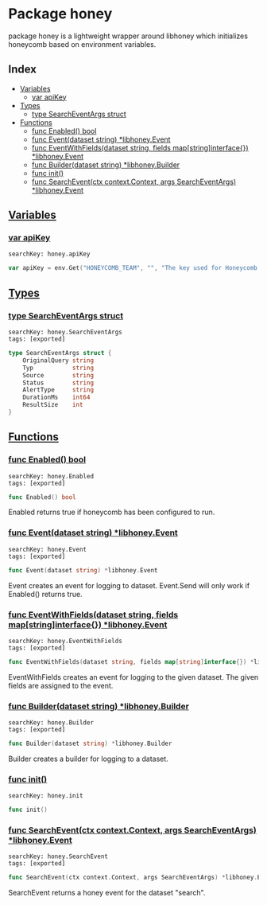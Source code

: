 # Package honey

package honey is a lightweight wrapper around libhoney which initializes honeycomb based on environment variables. 

## Index

* [Variables](#var)
    * [var apiKey](#apiKey)
* [Types](#type)
    * [type SearchEventArgs struct](#SearchEventArgs)
* [Functions](#func)
    * [func Enabled() bool](#Enabled)
    * [func Event(dataset string) *libhoney.Event](#Event)
    * [func EventWithFields(dataset string, fields map[string]interface{}) *libhoney.Event](#EventWithFields)
    * [func Builder(dataset string) *libhoney.Builder](#Builder)
    * [func init()](#init)
    * [func SearchEvent(ctx context.Context, args SearchEventArgs) *libhoney.Event](#SearchEvent)


## <a id="var" href="#var">Variables</a>

### <a id="apiKey" href="#apiKey">var apiKey</a>

```
searchKey: honey.apiKey
```

```Go
var apiKey = env.Get("HONEYCOMB_TEAM", "", "The key used for Honeycomb event tracking.")
```

## <a id="type" href="#type">Types</a>

### <a id="SearchEventArgs" href="#SearchEventArgs">type SearchEventArgs struct</a>

```
searchKey: honey.SearchEventArgs
tags: [exported]
```

```Go
type SearchEventArgs struct {
	OriginalQuery string
	Typ           string
	Source        string
	Status        string
	AlertType     string
	DurationMs    int64
	ResultSize    int
}
```

## <a id="func" href="#func">Functions</a>

### <a id="Enabled" href="#Enabled">func Enabled() bool</a>

```
searchKey: honey.Enabled
tags: [exported]
```

```Go
func Enabled() bool
```

Enabled returns true if honeycomb has been configured to run. 

### <a id="Event" href="#Event">func Event(dataset string) *libhoney.Event</a>

```
searchKey: honey.Event
tags: [exported]
```

```Go
func Event(dataset string) *libhoney.Event
```

Event creates an event for logging to dataset. Event.Send will only work if Enabled() returns true. 

### <a id="EventWithFields" href="#EventWithFields">func EventWithFields(dataset string, fields map[string]interface{}) *libhoney.Event</a>

```
searchKey: honey.EventWithFields
tags: [exported]
```

```Go
func EventWithFields(dataset string, fields map[string]interface{}) *libhoney.Event
```

EventWithFields creates an event for logging to the given dataset. The given fields are assigned to the event. 

### <a id="Builder" href="#Builder">func Builder(dataset string) *libhoney.Builder</a>

```
searchKey: honey.Builder
tags: [exported]
```

```Go
func Builder(dataset string) *libhoney.Builder
```

Builder creates a builder for logging to a dataset. 

### <a id="init" href="#init">func init()</a>

```
searchKey: honey.init
```

```Go
func init()
```

### <a id="SearchEvent" href="#SearchEvent">func SearchEvent(ctx context.Context, args SearchEventArgs) *libhoney.Event</a>

```
searchKey: honey.SearchEvent
tags: [exported]
```

```Go
func SearchEvent(ctx context.Context, args SearchEventArgs) *libhoney.Event
```

SearchEvent returns a honey event for the dataset "search". 

